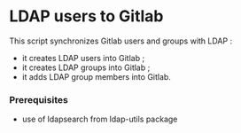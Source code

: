 # LDAP users to Gitlab

This script synchronizes Gitlab users and groups with LDAP :
 * it creates LDAP users into Gitlab ;
 * it creates LDAP groups into Gitlab ;
 * it adds LDAP group members into Gitlab.

 ### Prerequisites
 * use of ldapsearch from ldap-utils package
